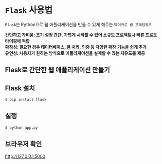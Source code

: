 # `Flask` 사용법
`Flask`는 Python으로 웹 애플리케이션을 만들 수 있게 해주는 `마이크로 웹 프레임워크`

**간단하고 가벼움: 초기 설정 간단, 가볍게 시작할 수 있어 소규모 프로젝트나 빠른 프로토타이핑에 적합**<br>
**확장성: 필요한 경우 데이터베이스, 폼 처리, 인증 등 다양한 확장 기능을 쉽게 추가**<br>
**유연성: 사용자가 원하는 방식으로 애플리케이션을 설계할 수 있는 자유도를 제공**

## Flask로 간단한 웹 애플리케이션 만들기

## Flask 설치
```bash
$ pip install flask
```

## 실행
```bash
$ python app.py
```

## 브라우저 확인
http://127.0.0.1:5000
